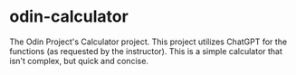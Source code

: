 # odin-calculator
The Odin Project's Calculator project.
This project utilizes ChatGPT for the functions (as requested by the instructor). This is a simple calculator that isn't complex, but quick and concise.
